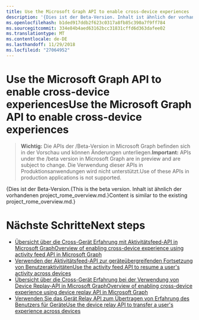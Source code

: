```yaml
---
title: Use the Microsoft Graph API to enable cross-device experiences
description: '{Dies ist der Beta-Version. Inhalt ist ähnlich der vorhandenen project_rome_overview.md.}'
ms.openlocfilehash: b1ded917ddb2f623c0317a8fb85c390a7f9ff784
ms.sourcegitcommit: 334e84b4aed63162bcc31831cffd6d363dafee02
ms.translationtype: MT
ms.contentlocale: de-DE
ms.lasthandoff: 11/29/2018
ms.locfileid: "27064952"
---
```

# <a name="use-the-microsoft-graph-api-to-enable-cross-device-experiences"></a><span data-ttu-id="5cbac-104">Use the Microsoft Graph API to enable cross-device experiences</span><span class="sxs-lookup"><span data-stu-id="5cbac-104">Use the Microsoft Graph API to enable cross-device experiences</span></span>

> <span data-ttu-id="5cbac-105">**Wichtig:** Die APIs der /Beta-Version in Microsoft Graph befinden sich in der Vorschau und können Änderungen unterliegen.</span><span class="sxs-lookup"><span data-stu-id="5cbac-105">**Important:** APIs under the /beta version in Microsoft Graph are in preview and are subject to change.</span></span> <span data-ttu-id="5cbac-106">Die Verwendung dieser APIs in Produktionsanwendungen wird nicht unterstützt.</span><span class="sxs-lookup"><span data-stu-id="5cbac-106">Use of these APIs in production applications is not supported.</span></span>

<span data-ttu-id="5cbac-107">{Dies ist der Beta-Version.</span><span class="sxs-lookup"><span data-stu-id="5cbac-107">{This is the beta version.</span></span> <span data-ttu-id="5cbac-108">Inhalt ist ähnlich der vorhandenen project_rome_overview.md.}</span><span class="sxs-lookup"><span data-stu-id="5cbac-108">Content is similar to the existing project_rome_overview.md.}</span></span>

# <a name="next-steps"></a><span data-ttu-id="5cbac-109">Nächste Schritte</span><span class="sxs-lookup"><span data-stu-id="5cbac-109">Next steps</span></span>

- [<span data-ttu-id="5cbac-110">Übersicht über die Cross-Gerät Erfahrung mit Aktivitätsfeed-API in Microsoft Graph</span><span class="sxs-lookup"><span data-stu-id="5cbac-110">Overview of enabling cross-device experience using activity feed API in Microsoft Graph</span></span>](/graph/activity-feed-concept-overview)
- [<span data-ttu-id="5cbac-111">Verwenden der Aktivitätsfeed-API zur geräteübergreifenden Fortsetzung von Benutzeraktivitäten</span><span class="sxs-lookup"><span data-stu-id="5cbac-111">Use the activity feed API to resume a user's activity across devices</span></span>](activity-feed-api-overview.md)
- [<span data-ttu-id="5cbac-112">Übersicht über die Cross-Gerät Erfahrung bei der Verwendung von Device Replay-API in Microsoft Graph</span><span class="sxs-lookup"><span data-stu-id="5cbac-112">Overview of enabling cross-device experience using device replay API in Microsoft Graph</span></span>](/graph/device-relay-concept-overview)
- [<span data-ttu-id="5cbac-113">Verwenden Sie das Gerät Relay API zum Übertragen von Erfahrung des Benutzers für Geräte</span><span class="sxs-lookup"><span data-stu-id="5cbac-113">Use the device relay API to transfer a user's experience across devices</span></span>](device-relay-api-overview.md)